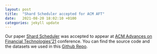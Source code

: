 ```yaml
---
layout: post
title:  "Shard Scheduler accepted for ACM AFT"
date:   2021-08-20 18:02:10 +0100
categories: jekyll update
---
```


Our paper [Shard Scheduler](https://arxiv.org/pdf/2107.07297.pdf) was accepted to appear at [ACM Advances on Financial Technologies'21](https://aft.acm.org/aft21/) conference. You can find the source code and the datasets we used in this [Github Repo](https://github.com/harnen/shard_scheduler). 

